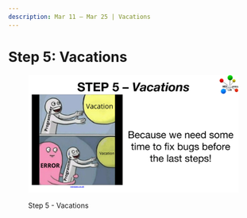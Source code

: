 ```yaml
---
description: Mar 11 – Mar 25 | Vacations
---
```


# Step 5: Vacations

<figure><img src="../.gitbook/assets/MicrosoftTeams-image (4).png" alt=""><figcaption><p>Step 5 - Vacations</p></figcaption></figure>
